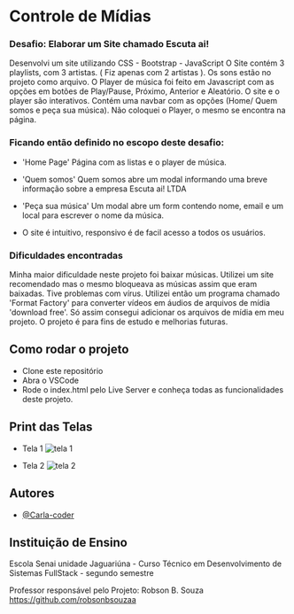 # Controle de Mídias

### Desafio: Elaborar um Site chamado Escuta ai!

Desenvolvi um site utilizando CSS - Bootstrap - JavaScript
O Site contém 3 playlists, com 3 artistas. ( Fiz apenas com 2 artistas ).
Os sons estão no projeto como arquivo.
O Player de música foi feito em Javascript com as opções em botões de Play/Pause, Próximo, Anterior e Aleatório.
O site e o player são interativos.
Contém uma navbar com as opções (Home/ Quem somos e peça sua música). Não coloquei o Player, o mesmo se encontra na página. 

### Ficando então definido no escopo deste desafio:

- 'Home Page'
Página com as listas e o player de música.

- 'Quem somos'
Quem somos abre um modal informando uma breve informação sobre a empresa Escuta ai! LTDA

- 'Peça sua música'
Um modal abre um form contendo nome, email e um local para escrever o nome da música.

- O site é intuitivo, responsivo é de facil acesso a todos os usuários.

### Dificuldades encontradas

Minha maior dificuldade neste projeto foi baixar músicas. Utilizei um site recomendado mas o mesmo bloqueava as músicas assim que eram baixadas. Tive problemas com vírus.
Utilizei  então um programa chamado 'Format Factory' para converter vídeos em áudios de arquivos de mídia 'download free'. Só assim consegui adicionar os arquivos de mídia em meu projeto.
O projeto é para fins de estudo e melhorias futuras.

## Como rodar o projeto

- Clone este repositório
- Abra o VSCode
- Rode o index.html pelo Live Server e conheça todas as funcionalidades deste projeto.

## Print das Telas

- Tela 1
![tela 1](https://github.com/Carla-coder/Controle_de_Midias/assets/128012862/6bac4501-5617-40e2-94f0-ec267fa66200)

- Tela 2
![tela 2](https://github.com/Carla-coder/Controle_de_Midias/assets/128012862/fd59bdd7-1f7e-4955-a8f1-56ec7f17d8e8)

## Autores

- [@Carla-coder](https://www.github.com/Carla-coder)

## Instituição de Ensino

Escola Senai unidade Jaguariúna - Curso Técnico em Desenvolvimento de Sistemas FullStack - segundo semestre

Professor responsável pelo Projeto: Robson B. Souza https://github.com/robsonbsouzaa

